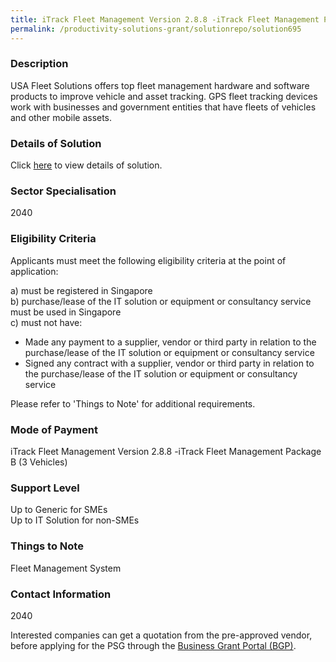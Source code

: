```yaml
---
title: iTrack Fleet Management Version 2.8.8 -iTrack Fleet Management Package B (3 Vehicles)
permalink: /productivity-solutions-grant/solutionrepo/solution695
---
```


### Description

USA Fleet Solutions offers top fleet management hardware and software products to improve vehicle and asset tracking. GPS fleet tracking devices work with businesses and government entities that have fleets of vehicles and other mobile assets.

### Details of Solution

Click <a href='Pivotal Pte Ltd' target='_blank' rel='noopener'>here</a> to view details of solution.

### Sector Specialisation

 2040 

### Eligibility Criteria

Applicants must meet the following eligibility criteria at the point of application:

a) must be registered in Singapore <br>
b) purchase/lease of the IT solution or equipment or consultancy service must be used in Singapore <br>
c) must not have:
- Made any payment to a supplier, vendor or third party in relation to the purchase/lease of the IT solution or equipment or consultancy service
- Signed any contract with a supplier, vendor or third party in relation to the purchase/lease of the IT solution or equipment or consultancy service

Please refer to 'Things to Note' for additional requirements.

### Mode of Payment
iTrack Fleet Management Version 2.8.8 -iTrack Fleet Management Package B (3 Vehicles)

### Support Level
Up to Generic for SMEs <br>
Up to IT Solution for non-SMEs

### Things to Note
Fleet Management System

### Contact Information
2040

Interested companies can get a quotation from the pre-approved vendor, before applying for the PSG through the <a target='_blank' rel='noopener' href='https://www.businessgrants.gov.sg/'>Business Grant Portal (BGP)</a>.
